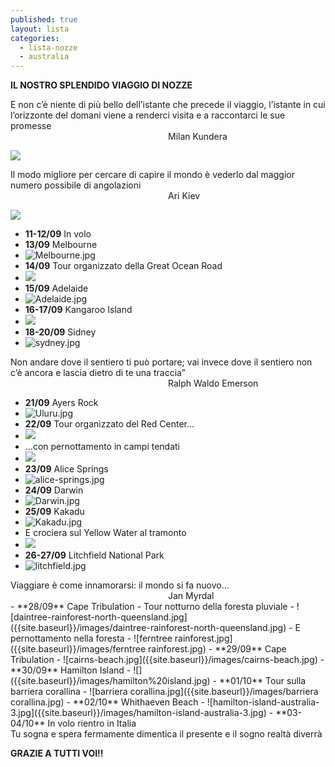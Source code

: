 ```yaml
---
published: true
layout: lista
categories:
  - lista-nozze
  - australia
---
```


**IL NOSTRO SPLENDIDO VIAGGIO DI NOZZE**

<div class="citazione">E non c’è niente di più bello dell’istante che precede il viaggio, l’istante in cui l’orizzonte del domani viene a renderci visita e a raccontarci le sue promesse
<br/>
<span style="padding-left: 50%">Milan Kundera</span>
</div>

![]({{site.baseurl}}/images/Foto%20ALe%20e%20Ale.jpg)

<div class="citazione">Il modo migliore per cercare di capire il mondo è vederlo dal maggior numero possibile di angolazioni
<br/>
<span style="padding-left: 50%">Ari Kiev</span>
</div>

![]({{site.baseurl}}/images/australia%20itinerario.png)

- **11-12/09** In volo
- **13/09** Melbourne
- ![Melbourne.jpg]({{site.baseurl}}/images/Melbourne.jpg)
- **14/09** Tour organizzato della Great Ocean Road
- ![]({{site.baseurl}}/images/great%20ocean%20road.jpg)
- **15/09** Adelaide
- ![Adelaide.jpg]({{site.baseurl}}/images/Adelaide.jpg)
- **16-17/09** Kangaroo Island
- ![]({{site.baseurl}}/images/kangaroo%20island.jpg)
- **18-20/09** Sidney
- ![sydney.jpg]({{site.baseurl}}/images/sydney.jpg)

<div class="citazione">Non andare dove il sentiero ti può portare; vai invece dove il sentiero non c’è ancora e lascia dietro di te una traccia”<br/>
 <span style="padding-left: 50%">Ralph Waldo Emerson</span>
</div>
 
- **21/09** Ayers Rock
- ![Uluru.jpg]({{site.baseurl}}/images/Uluru.jpg)
- **22/09** Tour organizzato del Red Center… 
- ![]({{site.baseurl}}/images/jeep%20deserto.jpg)
- …con pernottamento in campi tendati
- ![]({{site.baseurl}}/images/campi%20tendati%20red%20center.jpg)
- **23/09** Alice Springs
- ![alice-springs.jpg]({{site.baseurl}}/images/alice-springs.jpg)
- **24/09** Darwin
- ![Darwin.jpg]({{site.baseurl}}/images/Darwin.jpg)
- **25/09** Kakadu
- ![Kakadu.jpg]({{site.baseurl}}/images/Kakadu.jpg)
- E crociera sul Yellow Water al tramonto
- ![]({{site.baseurl}}/images/coccodrillo.jpg)
- **26-27/09** Litchfield National Park
- ![litchfield.jpg]({{site.baseurl}}/images/litchfield.jpg)

<div class="citazione">Viaggiare è come innamorarsi: il mondo si fa nuovo…
<br/>
 <span style="padding-left: 50%">Jan Myrdal</span>
</div> 
- **28/09** Cape Tribulation - Tour notturno della foresta pluviale
- ![daintree-rainforest-north-queensland.jpg]({{site.baseurl}}/images/daintree-rainforest-north-queensland.jpg)
- E pernottamento nella foresta
- ![ferntree rainforest.jpg]({{site.baseurl}}/images/ferntree rainforest.jpg)
- **29/09** Cape Tribulation
- ![cairns-beach.jpg]({{site.baseurl}}/images/cairns-beach.jpg)
- **30/09** Hamilton Island
- ![]({{site.baseurl}}/images/hamilton%20island.jpg)
- **01/10** Tour sulla barriera corallina
- ![barriera corallina.jpg]({{site.baseurl}}/images/barriera corallina.jpg)
- **02/10** Whithaeven Beach
- ![hamilton-island-australia-3.jpg]({{site.baseurl}}/images/hamilton-island-australia-3.jpg)
- **03-04/10** In volo rientro in Italia


<div class="citazione">Tu sogna e spera fermamente
dimentica il presente
e il sogno realtà diverrà</div>


**GRAZIE A TUTTI VOI!!**
